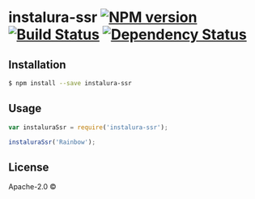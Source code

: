 # instalura-ssr [![NPM version][npm-image]][npm-url] [![Build Status][travis-image]][travis-url] [![Dependency Status][daviddm-image]][daviddm-url]
> 

## Installation

```sh
$ npm install --save instalura-ssr
```

## Usage

```js
var instaluraSsr = require('instalura-ssr');

instaluraSsr('Rainbow');
```
## License

Apache-2.0 © []()


[npm-image]: https://badge.fury.io/js/instalura-ssr.svg
[npm-url]: https://npmjs.org/package/instalura-ssr
[travis-image]: https://travis-ci.org//instalura-ssr.svg?branch=master
[travis-url]: https://travis-ci.org//instalura-ssr
[daviddm-image]: https://david-dm.org//instalura-ssr.svg?theme=shields.io
[daviddm-url]: https://david-dm.org//instalura-ssr
